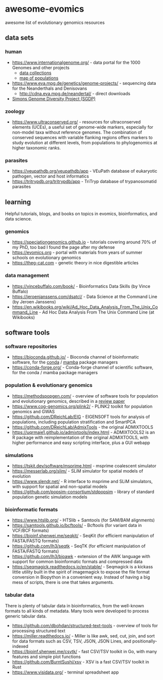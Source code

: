# awesome-evomics
awesome list of evolutionary genomics resources

## data sets

### human

- https://www.internationalgenome.org/ - data portal for the 1000 Genomes and other projects
  - [data collections](https://www.internationalgenome.org/data-portal/data-collection)
  - [map of populations](https://www.internationalgenome.org/data-portal/population)
- https://www.eva.mpg.de/genetics/genome-projects/ - sequencing data for the Neanderthals and Denisovans
  - http://cdna.eva.mpg.de/neandertal/ - direct downloads
- [Simons Genome Diversity Project (SGDP)](https://reichdata.hms.harvard.edu/pub/datasets/sgdp/)

### zoology

- https://www.ultraconserved.org/ - resources for ultraconserved elements (UCEs), a useful set of genome-wide markers, especially for non-model taxa without reference genomes. The combination of conserved sequences with variable flanking regions offers markers to study evolution at different levels, from populations to phylogenomics at higher taxonomic ranks.

### parasites

- https://veupathdb.org/veupathdb/app - VEuPath database of eukaryotic pathogen, vector and host informatics
- https://tritrypdb.org/tritrypdb/app - TriTryp database of trypanosomatid parasites

## learning
Helpful tutorials, blogs, and books on topics in evomics, bioinformatics, and data science.

### genomics

- https://speciationgenomics.github.io - tutorials covering around 70% of my PhD, too bad I found the page after my defense
- https://evomics.org - portal with materials from years of summer schools on evolutionary genomics
- https://theg-cat.com - genetic theory in nice digestible articles

### data management

- https://vincebuffalo.com/book/ - Bioinformatics Data Skills (by Vince Buffalo)
- https://jeroenjanssens.com/dsatcl/ - Data Science at the Command Line (by Jeroen Janssens)
- https://en.wikibooks.org/wiki/Ad_Hoc_Data_Analysis_From_The_Unix_Command_Line - Ad Hoc Data Analysis From The Unix Command Line (at Wikibooks)

## software tools

### software repositories

- https://bioconda.github.io/ - Bioconda channel of bioinformatic software, for the [conda](https://docs.anaconda.com/miniconda/) / [mamba](https://mamba.readthedocs.io/en/latest/index.html) package managers
- https://conda-forge.org/ - Conda-forge channel of scientific software, for the conda / mamba package managers

### population & evolutionary genomics

- https://methodspopgen.com/ - overview of software tools for population and evolutionary genomics, described in a [review paper](https://onlinelibrary.wiley.com/doi/10.1111/mec.15989)
- https://www.cog-genomics.org/plink2/ - PLINK2 toolkit for population genomics and GWAS
- https://github.com/DReichLab/EIG - EIGENSOFT tools for analysis of populations, including population stratification and SmartPCA
- https://github.com/DReichLab/AdmixTools - the original ADMIXTOOLS
- https://uqrmaie1.github.io/admixtools/index.html - ADMIXTOOLS2 is an R package with reimplementation of the original ADMIXTOOLS, with higher performance and easy scripting interface, plus a GUI webapp

### simulations

- https://tskit.dev/software/msprime.html - msprime coalescent simulator
- https://messerlab.org/slim/ - SLiM simulator for spatial models of evolution
- https://www.slendr.net/ - R interface to msprime and SLiM simulators, with support for spatial and non-spatial models
- https://github.com/popsim-consortium/stdpopsim - library of standard population genetic simulation models

### bioinformatic formats

- https://www.htslib.org/ - HTSlib + Samtools (for SAM/BAM alignments)
- https://samtools.github.io/bcftools/ - Bcftools (for variant data in VCF/BCF formats)
- https://bioinf.shenwei.me/seqkit/ - SeqKit (for efficient manipulation of FASTA/FASTQ formats)
- https://github.com/lh3/seqtk - SeqTK (for efficient manipulation of FASTA/FASTQ formats)
- https://github.com/lh3/bioawk - extension of the AWK language with support for common bioinformatic formats and compressed data
- https://seqmagick.readthedocs.io/en/stable/ - Seqmagick is a kickass little utility built in the spirit of imagemagick to expose the file format conversion in Biopython in a convenient way. Instead of having a big mess of scripts, there is one that takes arguments.

### tabular data
There is plenty of tabular data in bioinformatics, from the well-known formats to all kinds of metadata. Many tools were developed to process generic tabular data.

- https://github.com/dbohdan/structured-text-tools - overview of tools for processing structured text
- https://miller.readthedocs.io/ - Miller is like awk, sed, cut, join, and sort for data formats such as CSV, TSV, JSON, JSON Lines, and positionally-indexed
- https://bioinf.shenwei.me/csvtk/ - fast CSV/TSV toolkit in Go, with many features and simple plot functions
- https://github.com/BurntSushi/xsv - XSV is a fast CSV/TSV toolkit in Rust
- https://www.visidata.org/ - terminal spreadsheet app